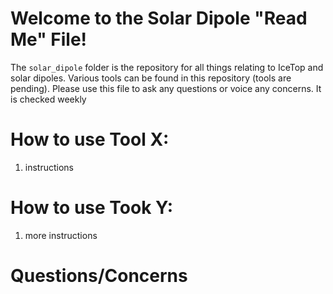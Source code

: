 # Welcome to the Solar Dipole "Read Me" File!

The `solar_dipole` folder is the repository for all things relating to IceTop and solar dipoles. Various tools can be found in this repository (tools are pending). Please use this file to ask any questions or voice any concerns. It is checked weekly

# How to use Tool X:
1. instructions

# How to use Took Y:
1. more instructions

# Questions/Concerns
